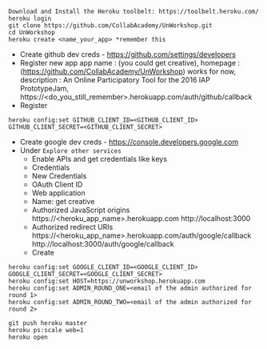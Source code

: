 ```
Download and Install the Heroku toolbelt: https://toolbelt.heroku.com/
heroku login
git clone https://github.com/CollabAcademy/UnWorkshop.git
cd UnWorkshop
heroku create <name_your_app> *remember this
```
- Create github dev creds - https://github.com/settings/developers
- Register new app
  app name : (you could get creative),
  homepage : (https://github.com/CollabAcademy/UnWorkshop) works for now,
  description : An Online Participatory Tool for the 2016 IAP PrototypeJam,
  https://<do_you_still_remember>.herokuapp.com/auth/github/callback
- Register

```
heroku config:set GITHUB_CLIENT_ID=<GITHUB_CLIENT_ID> GITHUB_CLIENT_SECRET=<GITHUB_CLIENT_SECRET>
```

- Create google dev creds - https://console.developers.google.com
- Under `Explore other services`
  - Enable APIs and get credentials like keys
  - Credentials
  - New Credentials
  - OAuth Client ID
  - Web application
  - Name: get creative
  - Authorized JavaScript origins
    https://<heroku_app_name>.herokuapp.com
    http://localhost:3000
  - Authorized redirect URIs
    https://<heroku_app_name>.herokuapp.com/auth/google/callback
    http://localhost:3000/auth/google/callback
  - Create
```
heroku config:set GOOGLE_CLIENT_ID=<GOOGLE_CLIENT_ID> GOOGLE_CLIENT_SECRET=<GOOGLE_CLIENT_SECRET>
heroku config:set HOST=https://unworkshop.herokuapp.com
heroku config:set ADMIN_ROUND_ONE=<email of the admin authorized for round 1>
heroku config:set ADMIN_ROUND_TWO=<email of the admin authorized for round 2>
```

```
git push heroku master
heroku ps:scale web=1
heroku open
```
